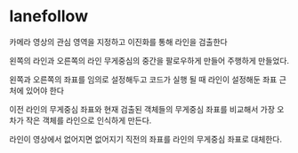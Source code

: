 # lanefollow
카메라 영상의 관심 영역을 지정하고 이진화를 통해 라인을 검출한다

왼쪽의 라인과 오른쪽의 라인 무게중심의 중간을 팔로우하게 만들어 주행하게 만들었다.

왼쪽과 오른쪽의 좌표를 임의로 설정해두고 코드가 실행 될 때 라인이 설정해둔 좌표 근처에 있어야 한다

이전 라인의 무게중심 좌표와 현재 검출된 객체들의 무게중심 좌표를 비교해서 가장 오차가 작은 객체를 라인으로 인식하게 만든다.

라인이 영상에서 없어지면 없어지기 직전의 좌표를 라인의 무게중심 좌표로 대체한다.
